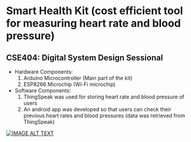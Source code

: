 # Smart Health Kit (cost efficient tool for measuring heart rate and blood pressure)
## CSE404: Digital System Design Sessional
* Hardware Components:
  1. Arduino Microcontroller (Main part of the kit)
  2. ESP8266 Microchip (Wi-Fi microchip)
* Software Components:
  1. ThingSpeak was used for storing heart rate and blood pressure of users 
  2. An android app was developed so that users can check their previous heart rates and blood pressures                             (data was retrieved from ThingSpeak)

[![IMAGE ALT TEXT](http://img.youtube.com/vi/Nbdkxt4p5DI/0.jpg)](http://www.youtube.com/watch?v=Nbdkxt4p5DI "Smart Health Kit")
